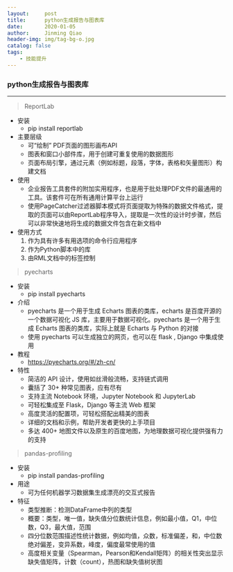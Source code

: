 ```yaml
---
layout:     post
title:      python生成报告与图表库
date:       2020-01-05
author:     Jinming Qiao
header-img: img/tag-bg-o.jpg
catalog: false
tags:
    - 技能提升
---
```

### python生成报告与图表库

---



> ReportLab

- 安装
  - pip install reportlab
- 主要层级
  - 可“绘制” PDF页面的图形画布API
  - 图表和窗口小部件库，用于创建可重复使用的数据图形
  - 页面布局引擎，通过元素（例如标题，段落，字体，表格和矢量图形）构建文档
- 使用
  - 企业报告工具套件的附加实用程序，也是用于批处理PDF文件的最通用的工具。该套件可在所有通用计算平台上运行
  - 使用PageCatcher过滤器脚本模式将页面提取为特殊的数据文件格式，提取的页面可以由ReportLab程序导入，提取是一次性的设计时步骤，然后可以非常快速地将生成的数据文件包含在新文档中
- 使用方式
  1. 作为具有许多有用选项的命令行应用程序
  2. 作为Python脚本中的库
  3. 由RML文档中的标签控制



> pyecharts

- 安装
  - pip install pyecharts
- 介绍
  - pyecharts 是一个用于生成 Echarts 图表的类库，echarts 是百度开源的一个数据可视化 JS 库，主要用于数据可视化。pyecharts 是一个用于生成 Echarts 图表的类库，实际上就是 Echarts 与 Python 的对接
  - 使用 pyecharts 可以生成独立的网页，也可以在 flask , Django 中集成使用
- 教程
  - https://pyecharts.org/#/zh-cn/
- 特性
  - 简洁的 API 设计，使用如丝滑般流畅，支持链式调用
  - 囊括了 30+ 种常见图表，应有尽有
  - 支持主流 Notebook 环境，Jupyter Notebook 和 JupyterLab
  - 可轻松集成至 Flask，Django 等主流 Web 框架
  - 高度灵活的配置项，可轻松搭配出精美的图表
  - 详细的文档和示例，帮助开发者更快的上手项目
  - 多达 400+ 地图文件以及原生的百度地图，为地理数据可视化提供强有力的支持



> pandas-profiling

- 安装
  - pip install pandas-profiling
- 用途
  - 可为任何机器学习数据集生成漂亮的交互式报告
- 特征
  - 类型推断：检测DataFrame中列的类型
  - 概要：类型，唯一值，缺失值分位数统计信息，例如最小值，Q1，中位数，Q3，最大值，范围
  - 四分位数范围描述性统计数据，例如均值，众数，标准偏差，和，中位数绝对偏差，变异系数，峰度，偏度最常使用的值
  - 高度相关变量（Spearman，Pearson和Kendall矩阵）的相关性突出显示缺失值矩阵，计数（count），热图和缺失值树状图

